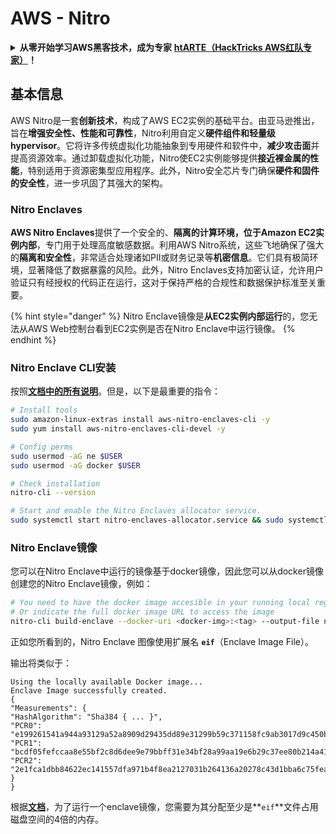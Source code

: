 # AWS - Nitro

<details>

<summary><strong>从零开始学习AWS黑客技术，成为专家</strong> <a href="https://training.hacktricks.xyz/courses/arte"><strong>htARTE（HackTricks AWS红队专家）</strong></a><strong>！</strong></summary>

支持HackTricks的其他方式：

- 如果您想看到您的**公司在HackTricks中被广告**或**下载PDF格式的HackTricks**，请查看[**订阅计划**](https://github.com/sponsors/carlospolop)!
- 获取[**官方PEASS & HackTricks周边产品**](https://peass.creator-spring.com)
- 发现[**PEASS家族**](https://opensea.io/collection/the-peass-family)，我们的独家[**NFTs**](https://opensea.io/collection/the-peass-family)
- **加入** 💬 [**Discord群**](https://discord.gg/hRep4RUj7f) 或 [**电报群**](https://t.me/peass) 或 **关注**我们的**Twitter** 🐦 [**@hacktricks\_live**](https://twitter.com/hacktricks\_live)**。**
- 通过向[**HackTricks**](https://github.com/carlospolop/hacktricks)和[**HackTricks Cloud**](https://github.com/carlospolop/hacktricks-cloud) github仓库提交PR来分享您的黑客技巧。

</details>

## 基本信息

AWS Nitro是一套**创新技术**，构成了AWS EC2实例的基础平台。由亚马逊推出，旨在**增强安全性、性能和可靠性**，Nitro利用自定义**硬件组件和轻量级hypervisor**。它将许多传统虚拟化功能抽象到专用硬件和软件中，**减少攻击面**并提高资源效率。通过卸载虚拟化功能，Nitro使EC2实例能够提供**接近裸金属的性能**，特别适用于资源密集型应用程序。此外，Nitro安全芯片专门确保**硬件和固件的安全性**，进一步巩固了其强大的架构。

### Nitro Enclaves

**AWS Nitro Enclaves**提供了一个安全的、**隔离的计算环境，位于Amazon EC2实例内部**，专门用于处理高度敏感数据。利用AWS Nitro系统，这些飞地确保了强大的**隔离和安全性**，非常适合处理诸如PII或财务记录等**机密信息**。它们具有极简环境，显著降低了数据暴露的风险。此外，Nitro Enclaves支持加密认证，允许用户验证只有经授权的代码正在运行，这对于保持严格的合规性和数据保护标准至关重要。

{% hint style="danger" %}
Nitro Enclave镜像是**从EC2实例内部运行**的，您无法从AWS Web控制台看到EC2实例是否在Nitro Enclave中运行镜像。
{% endhint %}

### Nitro Enclave CLI安装

按照[**文档中的所有说明**](https://catalog.us-east-1.prod.workshops.aws/event/dashboard/en-US/workshop/1-my-first-enclave/1-1-nitro-enclaves-cli#run-connect-and-terminate-the-enclave)。但是，以下是最重要的指令：
```bash
# Install tools
sudo amazon-linux-extras install aws-nitro-enclaves-cli -y
sudo yum install aws-nitro-enclaves-cli-devel -y

# Config perms
sudo usermod -aG ne $USER
sudo usermod -aG docker $USER

# Check installation
nitro-cli --version

# Start and enable the Nitro Enclaves allocator service.
sudo systemctl start nitro-enclaves-allocator.service && sudo systemctl enable nitro-enclaves-allocator.service
```
### Nitro Enclave镜像

您可以在Nitro Enclave中运行的镜像基于docker镜像，因此您可以从docker镜像创建您的Nitro Enclave镜像，例如：
```bash
# You need to have the docker image accesible in your running local registry
# Or indicate the full docker image URL to access the image
nitro-cli build-enclave --docker-uri <docker-img>:<tag> --output-file nitro-img.eif
```
正如您所看到的，Nitro Enclave 图像使用扩展名 **`eif`**（Enclave Image File）。

输出将类似于：
```
Using the locally available Docker image...
Enclave Image successfully created.
{
"Measurements": {
"HashAlgorithm": "Sha384 { ... }",
"PCR0": "e199261541a944a93129a52a8909d29435dd89e31299b59c371158fc9ab3017d9c450b0a580a487e330b4ac691943284",
"PCR1": "bcdf05fefccaa8e55bf2c8d6dee9e79bbff31e34bf28a99aa19e6b29c37ee80b214a414b7607236edf26fcb78654e63f",
"PCR2": "2e1fca1dbb84622ec141557dfa971b4f8ea2127031b264136a20278c43d1bba6c75fea286cd4de9f00450b6a8db0e6d3"
}
}
```
根据[**文档**](https://catalog.us-east-1.prod.workshops.aws/event/dashboard/en-US/workshop/1-my-first-enclave/1-1-nitro-enclaves-cli#run-connect-and-terminate-the-enclave)，为了运行一个enclave镜像，您需要为其分配至少是**`eif`**文件占用磁盘空间的4倍的内存。

